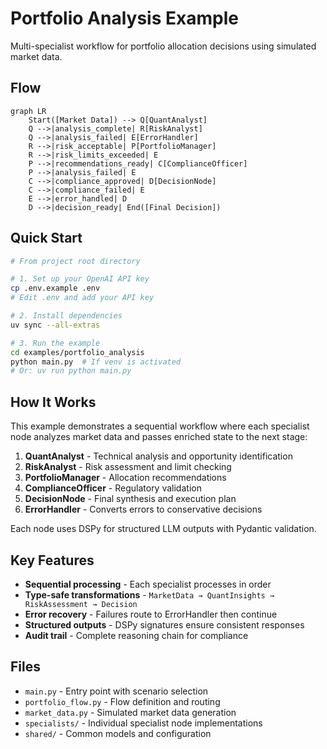 # Portfolio Analysis Example

Multi-specialist workflow for portfolio allocation decisions using simulated market data.

## Flow

```mermaid
graph LR
    Start([Market Data]) --> Q[QuantAnalyst]
    Q -->|analysis_complete| R[RiskAnalyst]
    Q -->|analysis_failed| E[ErrorHandler]
    R -->|risk_acceptable| P[PortfolioManager]
    R -->|risk_limits_exceeded| E
    P -->|recommendations_ready| C[ComplianceOfficer]
    P -->|analysis_failed| E
    C -->|compliance_approved| D[DecisionNode]
    C -->|compliance_failed| E
    E -->|error_handled| D
    D -->|decision_ready| End([Final Decision])
```

## Quick Start

```bash
# From project root directory

# 1. Set up your OpenAI API key
cp .env.example .env
# Edit .env and add your API key

# 2. Install dependencies
uv sync --all-extras

# 3. Run the example
cd examples/portfolio_analysis
python main.py  # If venv is activated
# Or: uv run python main.py
```

## How It Works

This example demonstrates a sequential workflow where each specialist node analyzes market data and passes enriched state to the next stage:

1. **QuantAnalyst** - Technical analysis and opportunity identification
2. **RiskAnalyst** - Risk assessment and limit checking
3. **PortfolioManager** - Allocation recommendations
4. **ComplianceOfficer** - Regulatory validation
5. **DecisionNode** - Final synthesis and execution plan
6. **ErrorHandler** - Converts errors to conservative decisions

Each node uses DSPy for structured LLM outputs with Pydantic validation.

## Key Features

- **Sequential processing** - Each specialist processes in order
- **Type-safe transformations** - `MarketData → QuantInsights → RiskAssessment → Decision`
- **Error recovery** - Failures route to ErrorHandler then continue
- **Structured outputs** - DSPy signatures ensure consistent responses
- **Audit trail** - Complete reasoning chain for compliance

## Files

- `main.py` - Entry point with scenario selection
- `portfolio_flow.py` - Flow definition and routing
- `market_data.py` - Simulated market data generation
- `specialists/` - Individual specialist node implementations
- `shared/` - Common models and configuration
